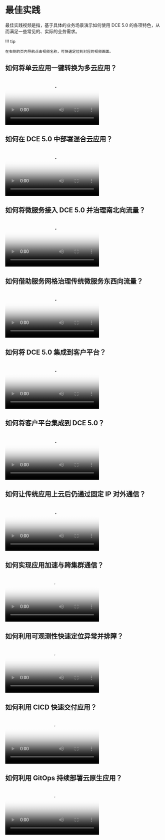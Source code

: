 # 最佳实践

最佳实践视频是指，基于具体的业务场景演示如何使用 DCE 5.0 的各项特色，从而满足一些常见的、实际的业务需求。

!!! tip

    在右侧的页内导航点击视频名称，可快速定位到对应的视频画面。

## 如何将单云应用一键转换为多云应用？

<div class="responsive-video-container">
<video controls src="https://harbor-test2.cn-sh2.ufileos.com/docs/videos/crosscloud-migrate-zh.mp4" preload="metadata" poster="../images/multicloud-convert.png"></video>
</div>

## 如何在 DCE 5.0 中部署混合云应用？

<div class="responsive-video-container">
<video controls src="https://harbor-test2.cn-sh2.ufileos.com/docs/videos/failover-zh.mp4" preload="metadata" poster="../images/hybrid-expansion.png"></video>
</div>

## 如何将微服务接入 DCE 5.0 并治理南北向流量？

<div class="responsive-video-container">
<video controls src="https://harbor-test2.cn-sh2.ufileos.com/docs/videos/microservice01.mp4" preload="metadata" poster="../images/south-north.png"></video>
</div>

## 如何借助服务网格治理传统微服务东西向流量？

<div class="responsive-video-container">
<video controls src="https://harbor-test2.cn-sh2.ufileos.com/docs/videos/microservice02.mp4" preload="metadata" poster="../images/west-east.png"></video>
</div>

## 如何将 DCE 5.0 集成到客户平台？

<div class="responsive-video-container">
<video controls src="https://harbor-test2.cn-sh2.ufileos.com/docs/videos/oem-out.mp4" preload="metadata" poster="../images/oem-out.png"></video>
</div>

## 如何将客户平台集成到 DCE 5.0？

<div class="responsive-video-container">
<video controls src="https://harbor-test2.cn-sh2.ufileos.com/docs/videos/oem-in.mp4" preload="metadata" poster="../images/oem-in.png"></video>
</div>

## 如何让传统应用上云后仍通过固定 IP 对外通信？

<div class="responsive-video-container">
<video controls src="https://harbor-test2.cn-sh2.ufileos.com/docs/videos/underlay-ip.mp4" preload="metadata" poster="../images/underlay-ip.png"></video>
</div>

## 如何实现应用加速与跨集群通信？

<div class="responsive-video-container">
<video controls src="https://harbor-test2.cn-sh2.ufileos.com/docs/videos/network-cross-cluster.mp4" preload="metadata" poster="../images/network-cross-cluster.png"></video>
</div>

## 如何利用可观测性快速定位异常并排障？

<div class="responsive-video-container">
<video controls src="https://harbor-test2.cn-sh2.ufileos.com/docs/videos/insight.mp4" preload="metadata" poster="../images/insight.png"></video>
</div>

## 如何利用 CICD 快速交付应用？

<div class="responsive-video-container">
<video controls src="https://harbor-test2.cn-sh2.ufileos.com/docs/videos/app-release.mp4" preload="metadata" poster="../images/amamba-app-release.png"></video>
</div>

## 如何利用 GitOps 持续部署云原生应用？

<div class="responsive-video-container">
<video controls src="https://harbor-test2.cn-sh2.ufileos.com/docs/videos/gitops.mp4" preload="metadata" poster="../images/gitops.png"></video>
</div>
